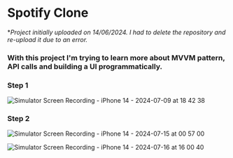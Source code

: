 # Spotify Clone

**Project initially uploaded on 14/06/2024. I had to delete the repository and re-upload it due to an error.*

### With this project I'm trying to learn more about MVVM pattern, API calls and building a UI programmatically. ###


### Step 1  

![Simulator Screen Recording - iPhone 14 - 2024-07-09 at 18 42 38](https://github.com/isTheo/SpotifyClone/assets/149708189/525c6339-8660-4ab0-8d81-420019565a79)


### Step 2  

![Simulator Screen Recording - iPhone 14 - 2024-07-15 at 00 57 00](https://github.com/user-attachments/assets/d109dc38-760e-456f-bd74-97223586496a)  


![Simulator Screen Recording - iPhone 14 - 2024-07-16 at 16 00 40](https://github.com/user-attachments/assets/cadc0b99-d434-4ea1-9f7a-6c7f4cdf29c4)
